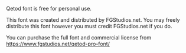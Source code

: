 Qetod font is free for personal use.

This font was created and distributed by FGStudios.net. You may freely distribute this font however you must credit FGStudios.net if you do.

You can purchase the full font and commercial license from https://www.fgstudios.net/qetod-pro-font/